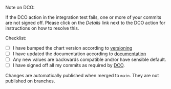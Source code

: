 Note on DCO:

If the DCO action in the integration test fails, one or more of your commits are not signed off. Please click on the *Details* link next to the DCO action for instructions on how to resolve this.

Checklist:

* [ ] I have bumped the chart version according to [versioning](https://github.com/clusterpedia-io/clusterpedia-helm/blob/main/CONTRIBUTING.md#versioning)
* [ ] I have updated the documentation according to [documentation](https://github.com/clusterpedia-io/clusterpedia-helm/blob/main/CONTRIBUTING.md#documentation)
* [ ] Any new values are backwards compatible and/or have sensible default.
* [ ] I have signed off all my commits as required by [DCO](https://github.com/clusterpedia-io/clusterpedia-helm/blob/main/CONTRIBUTING.md).

Changes are automatically published when merged to `main`. They are not published on branches.
